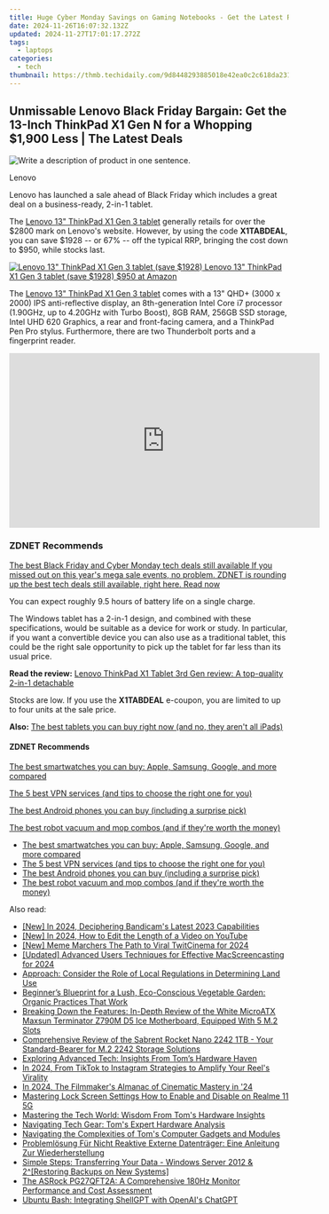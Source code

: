 ```yaml
---
title: Huge Cyber Monday Savings on Gaming Notebooks - Get the Latest Razer Blade 14 for Over $900 Less! Find Deals Now
date: 2024-11-26T16:07:32.132Z
updated: 2024-11-27T17:01:17.272Z
tags:
  - laptops
categories:
  - tech
thumbnail: https://thmb.techidaily.com/9d8448293885018e42ea0c2c618da231bf75f85bd2fb228b8b71882f24dcc32a.jpg
---
```


## Unmissable Lenovo Black Friday Bargain: Get the 13-Inch ThinkPad X1 Gen N for a Whopping $1,900 Less | The Latest Deals

![Write a description of product in one sentence.](https://www.zdnet.com/a/img/resize/7f86bfc04ab19e7e261790544c3ec581022bdef6/2022/11/09/e828cd95-2651-402e-a59e-ff108b7b0fff/225.jpg?auto=webp&width=1280)

Lenovo

Lenovo has launched a sale ahead of Black Friday which includes a great deal on a business-ready, 2-in-1 tablet.

The [Lenovo 13" ThinkPad X1 Gen 3 tablet](https://buy.geni.us/Proxy.ashx?TSID=368250&GR%5FURL=https%3A%2F%2Fwww.amazon.com%2FLenovo-ThinkPad-Tablet-3rd-Gen%2Fdp%2FB07CYYY71S%3Ftag%3Dzd-buy-button-20%26ascsubtag%3D%5F%5FCOM%5FCLICK%5FID%5F%5F%7C9f308fd8-a974-4980-a54f-86897d3a7197%7Cdtp&dtb=1) generally retails for over the $2800 mark on Lenovo's website. However, by using the code **X1TABDEAL**, you can save $1928 -- or 67% -- off the typical RRP, bringing the cost down to $950, while stocks last.

[![Lenovo 13" ThinkPad X1 Gen 3 tablet (save $1928)](https://www.zdnet.com/a/img/resize/d15dba8be58eb90e22be5f870ce8f9f31263b046/2022/11/09/bcba1ad3-bb8d-42a7-aea1-ffcbaba348e8/224.jpg?auto=webp&fit=crop&height=172.5&width=294) Lenovo 13" ThinkPad X1 Gen 3 tablet (save $1928) $950 at Amazon](https://buy.geni.us/Proxy.ashx?TSID=368250&GR%5FURL=https%3A%2F%2Fwww.amazon.com%2FLenovo-ThinkPad-Tablet-3rd-Gen%2Fdp%2FB07CYYY71S%3Ftag%3Dzd-buy-button-20%26ascsubtag%3D%5F%5FCOM%5FCLICK%5FID%5F%5F%7C9f308fd8-a974-4980-a54f-86897d3a7197%7Cdtp&dtb=1)

The [Lenovo 13" ThinkPad X1 Gen 3 tablet](https://buy.geni.us/Proxy.ashx?TSID=368250&GR%5FURL=https%3A%2F%2Fwww.amazon.com%2FLenovo-ThinkPad-Tablet-3rd-Gen%2Fdp%2FB07CYYY71S%3Ftag%3Dzd-buy-button-20%26ascsubtag%3D%5F%5FCOM%5FCLICK%5FID%5F%5F%7C9f308fd8-a974-4980-a54f-86897d3a7197%7Cdtp&dtb=1) comes with a 13" QHD+ (3000 x 2000) IPS anti-reflective display, an 8th-generation Intel Core i7 processor (1.90GHz, up to 4.20GHz with Turbo Boost), 8GB RAM, 256GB SSD storage, Intel UHD 620 Graphics, a rear and front-facing camera, and a ThinkPad Pen Pro stylus. Furthermore, there are two Thunderbolt ports and a fingerprint reader.

<!-- affiliate ads begin -->
<iframe width="560" height="315" src="https://www.youtube.com/embed/-0Ww1YIIUe4?si=cQ-Gkh9UCJABuPZU&autoplay=1" title="YouTube video player" frameborder="0" allow="accelerometer; autoplay; clipboard-write; encrypted-media; gyroscope; picture-in-picture; web-share" referrerpolicy="strict-origin-when-cross-origin" allowfullscreen></iframe>
<!-- affiliate ads end -->

### **ZDNET** Recommends

[The best Black Friday and Cyber Monday tech deals still available If you missed out on this year's mega sale events, no problem. ZDNET is rounding up the best tech deals still available, right here.  Read now](https://www.zdnet.com/collection/cyber-monday/)

You can expect roughly 9.5 hours of battery life on a single charge.

The Windows tablet has a 2-in-1 design, and combined with these specifications, would be suitable as a device for work or study. In particular, if you want a convertible device you can also use as a traditional tablet, this could be the right sale opportunity to pick up the tablet for far less than its usual price. 

**Read the review:** [Lenovo ThinkPad X1 Tablet 3rd Gen review: A top-quality 2-in-1 detachable](https://www.zdnet.com/product/lenovo-thinkpad-x1-tablet-2018/)

Stocks are low. If you use the **X1TABDEAL** e-coupon, you are limited to up to four units at the sale price.

**Also:** [The best tablets you can buy right now (and no, they aren't all iPads)](https://www.zdnet.com/article/best-tablet/)

#### **ZDNET** Recommends

[The best smartwatches you can buy: Apple, Samsung, Google, and more compared](https://www.zdnet.com/article/best-smartwatch/ "The best smartwatches you can buy: Apple, Samsung, Google, and more compared")

[The 5 best VPN services (and tips to choose the right one for you)](https://www.zdnet.com/article/best-vpn/ "The 5 best VPN services (and tips to choose the right one for you)")

[The best Android phones you can buy (including a surprise pick)](https://www.zdnet.com/article/best-android-phone/ "The best Android phones you can buy (including a surprise pick)")

[The best robot vacuum and mop combos (and if they're worth the money)](https://www.zdnet.com/article/best-robot-vacuum-mop/ "The best robot vacuum and mop combos (and if they're worth the money)")

* [The best smartwatches you can buy: Apple, Samsung, Google, and more compared](https://www.zdnet.com/article/best-smartwatch/ "The best smartwatches you can buy: Apple, Samsung, Google, and more compared")
* [The 5 best VPN services (and tips to choose the right one for you)](https://www.zdnet.com/article/best-vpn/ "The 5 best VPN services (and tips to choose the right one for you)")
* [The best Android phones you can buy (including a surprise pick)](https://www.zdnet.com/article/best-android-phone/ "The best Android phones you can buy (including a surprise pick)")
* [The best robot vacuum and mop combos (and if they're worth the money)](https://www.zdnet.com/article/best-robot-vacuum-mop/ "The best robot vacuum and mop combos (and if they're worth the money)")

<ins class="adsbygoogle"
     style="display:block"
     data-ad-format="autorelaxed"
     data-ad-client="ca-pub-7571918770474297"
     data-ad-slot="1223367746"></ins>

<ins class="adsbygoogle"
     style="display:block"
     data-ad-client="ca-pub-7571918770474297"
     data-ad-slot="8358498916"
     data-ad-format="auto"
     data-full-width-responsive="true"></ins>

<span class="atpl-alsoreadstyle">Also read:</span>
<div><ul>
<li><a href="https://remote-screen-capture.techidaily.com/new-in-2024-deciphering-bandicams-latest-2023-capabilities/"><u>[New] In 2024, Deciphering Bandicam's Latest 2023 Capabilities</u></a></li>
<li><a href="https://youtube-docs.techidaily.com/n-2024-how-to-edit-the-length-of-a-video-on-youtube/"><u>[New] In 2024, How to Edit the Length of a Video on YouTube</u></a></li>
<li><a href="https://twitter-videos.techidaily.com/new-meme-marchers-the-path-to-viral-twitcinema-for-2024/"><u>[New] Meme Marchers The Path to Viral TwitCinema for 2024</u></a></li>
<li><a href="https://screen-mirroring-recording.techidaily.com/updated-advanced-users-techniques-for-effective-macscreencasting-for-2024/"><u>[Updated] Advanced Users Techniques for Effective MacScreencasting for 2024</u></a></li>
<li><a href="https://hardware-reviews.techidaily.com/approach-consider-the-role-of-local-regulations-in-determining-land-use/"><u>Approach: Consider the Role of Local Regulations in Determining Land Use</u></a></li>
<li><a href="https://hardware-reviews.techidaily.com/beginners-blueprint-for-a-lush-eco-conscious-vegetable-garden-organic-practices-that-work/"><u>Beginner’s Blueprint for a Lush, Eco-Conscious Vegetable Garden: Organic Practices That Work</u></a></li>
<li><a href="https://hardware-reviews.techidaily.com/breaking-down-the-features-in-depth-review-of-the-white-microatx-maxsun-terminator-z790m-d5-ice-motherboard-equipped-with-5-m2-slots/"><u>Breaking Down the Features: In-Depth Review of the White MicroATX Maxsun Terminator Z790M D5 Ice Motherboard, Equipped With 5 M.2 Slots</u></a></li>
<li><a href="https://hardware-reviews.techidaily.com/comprehensive-review-of-the-sabrent-rocket-nano-2242-1tb-your-standard-bearer-for-m2-2242-storage-solutions/"><u>Comprehensive Review of the Sabrent Rocket Nano 2242 1TB - Your Standard-Bearer for M.2 2242 Storage Solutions</u></a></li>
<li><a href="https://hardware-reviews.techidaily.com/exploring-advanced-tech-insights-from-toms-hardware-haven/"><u>Exploring Advanced Tech: Insights From Tom’s Hardware Haven</u></a></li>
<li><a href="https://instagram-clips.techidaily.com/in-2024-from-tiktok-to-instagram-strategies-to-amplify-your-reels-virality/"><u>In 2024, From TikTok to Instagram Strategies to Amplify Your Reel's Virality</u></a></li>
<li><a href="https://some-approaches.techidaily.com/in-2024-the-filmmakers-almanac-of-cinematic-mastery-in-24/"><u>In 2024, The Filmmaker's Almanac of Cinematic Mastery in '24</u></a></li>
<li><a href="https://easy-unlock-android.techidaily.com/mastering-lock-screen-settings-how-to-enable-and-disable-on-realme-11-5g-by-drfone-android/"><u>Mastering Lock Screen Settings How to Enable and Disable on Realme 11 5G</u></a></li>
<li><a href="https://hardware-reviews.techidaily.com/mastering-the-tech-world-wisdom-from-toms-hardware-insights/"><u>Mastering the Tech World: Wisdom From Tom's Hardware Insights</u></a></li>
<li><a href="https://hardware-reviews.techidaily.com/navigating-tech-gear-toms-expert-hardware-analysis/"><u>Navigating Tech Gear: Tom's Expert Hardware Analysis</u></a></li>
<li><a href="https://hardware-reviews.techidaily.com/navigating-the-complexities-of-toms-computer-gadgets-and-modules/"><u>Navigating the Complexities of Tom's Computer Gadgets and Modules</u></a></li>
<li><a href="https://fox-within.techidaily.com/problemlosung-fur-nicht-reaktive-externe-datentrager-eine-anleitung-zur-wiederherstellung/"><u>Problemlösung Für Nicht Reaktive Externe Datenträger: Eine Anleitung Zur Wiederherstellung</u></a></li>
<li><a href="https://win-extraordinary.techidaily.com/simple-steps-transferring-your-data-windows-server-2012-and-2restoring-backups-on-new-systems/"><u>Simple Steps: Transferring Your Data - Windows Server 2012 & 2^[Restoring Backups on New Systems]</u></a></li>
<li><a href="https://hardware-reviews.techidaily.com/the-asrock-pg27qft2a-a-comprehensive-180hz-monitor-performance-and-cost-assessment/"><u>The ASRock PG27QFT2A: A Comprehensive 180Hz Monitor Performance and Cost Assessment</u></a></li>
<li><a href="https://tech-hub.techidaily.com/ubuntu-bash-integrating-shellgpt-with-openais-chatgpt/"><u>Ubuntu Bash: Integrating ShellGPT with OpenAI's ChatGPT</u></a></li>
</ul></div>

